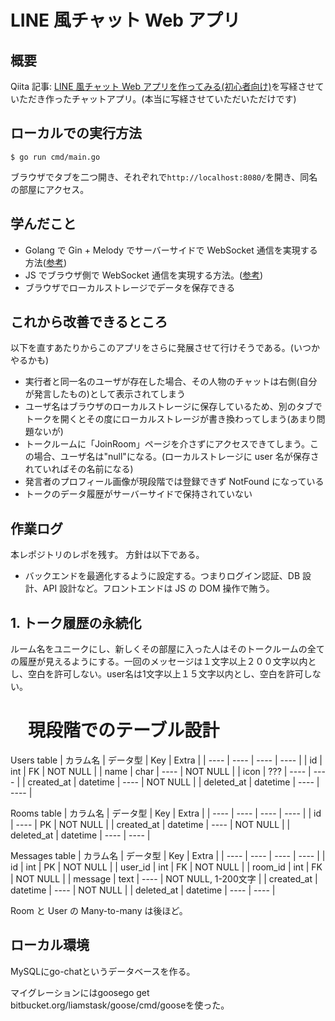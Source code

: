 # LINE 風チャット Web アプリ

## 概要

Qiita 記事: [LINE 風チャット Web アプリを作ってみる(初心者向け)](https://qiita.com/Ryoma0413/items/84777a0af1191ab2696d)を写経させていただき作ったチャットアプリ。(本当に写経させていただいただけです)

## ローカルでの実行方法

```
$ go run cmd/main.go
```

ブラウザでタブを二つ開き、それぞれで`http://localhost:8080/`を開き、同名の部屋にアクセス。

## 学んだこと

- Golang で Gin + Melody でサーバーサイドで WebSocket 通信を実現する方法([参考](https://github.com/olahol/melody/blob/master/README.md))
- JS でブラウザ側で WebSocket 通信を実現する方法。([参考](https://www.sejuku.net/blog/70583))
- ブラウザでローカルストレージでデータを保存できる

## これから改善できるところ

以下を直すあたりからこのアプリをさらに発展させて行けそうである。(いつかやるかも)

- 実行者と同一名のユーザが存在した場合、その人物のチャットは右側(自分が発言したもの)として表示されてしまう
- ユーザ名はブラウザのローカルストレージに保存しているため、別のタブでトークを開くとその度にローカルストレージが書き換わってしまう(あまり問題ないが)
- トークルームに「JoinRoom」ページを介さずにアクセスできてしまう。この場合、ユーザ名は"null"になる。(ローカルストレージに user 名が保存されていればその名前になる)
- 発言者のプロフィール画像が現段階では登録できず NotFound になっている
- トークのデータ履歴がサーバーサイドで保持されていない

## 作業ログ

本レポジトリのレポを残す。
方針は以下である。

- バックエンドを最適化するように設定する。つまりログイン認証、DB 設計、API 設計など。フロントエンドは JS の DOM 操作で賄う。

## 1. トーク履歴の永続化

ルーム名をユニークにし、新しくその部屋に入った人はそのトークルームの全ての履歴が見えるようにする。一回のメッセージは１文字以上２００文字以内とし、空白を許可しない。user名は1文字以上１５文字以内とし、空白を許可しない。

# 　現段階でのテーブル設計

Users table
| カラム名 | データ型 | Key | Extra |
| ---- | ---- | ---- | ---- |
| id | int | FK | NOT NULL |
| name | char | ---- | NOT NULL |
| icon | ??? | ---- | ---- |
| created_at | datetime | ---- | NOT NULL |
| deleted_at | datetime | ---- | ---- |

Rooms table
| カラム名 | データ型 | Key | Extra |
| ---- | ---- | ---- | ---- |
| id | ---- | PK | NOT NULL |
| created_at | datetime | ---- | NOT NULL |
| deleted_at | datetime | ---- | ---- |

Messages table
| カラム名 | データ型 | Key | Extra |
| ---- | ---- | ---- | ---- |
| id | int | PK | NOT NULL |
| user_id | int | FK | NOT NULL |
| room_id | int | FK | NOT NULL |
| message | text | ---- | NOT NULL, 1-200文字 |
| created_at | datetime | ---- | NOT NULL |
| deleted_at | datetime | ---- | ---- |

Room と User の Many-to-many は後ほど。

## ローカル環境
MySQLにgo-chatというデータベースを作る。

マイグレーションにはgoosego get bitbucket.org/liamstask/goose/cmd/gooseを使った。